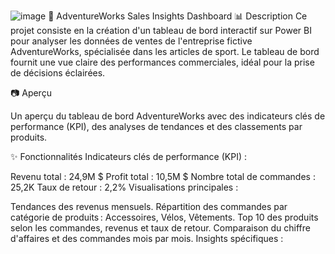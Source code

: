 ![image](https://github.com/user-attachments/assets/b9c7527a-8208-4b99-bb36-eb5a1eaad96b)
🚀 AdventureWorks Sales Insights Dashboard
📊 Description
Ce projet consiste en la création d'un tableau de bord interactif sur Power BI pour analyser les données de ventes de l'entreprise fictive AdventureWorks, spécialisée dans les articles de sport. Le tableau de bord fournit une vue claire des performances commerciales, idéal pour la prise de décisions éclairées.

📷 Aperçu

Un aperçu du tableau de bord AdventureWorks avec des indicateurs clés de performance (KPI), des analyses de tendances et des classements par produits.

✨ Fonctionnalités
Indicateurs clés de performance (KPI) :

Revenu total : 24,9M $
Profit total : 10,5M $
Nombre total de commandes : 25,2K
Taux de retour : 2,2%
Visualisations principales :

Tendances des revenus mensuels.
Répartition des commandes par catégorie de produits : Accessoires, Vélos, Vêtements.
Top 10 des produits selon les commandes, revenus et taux de retour.
Comparaison du chiffre d'affaires et des commandes mois par mois.
Insights spécifiques :

